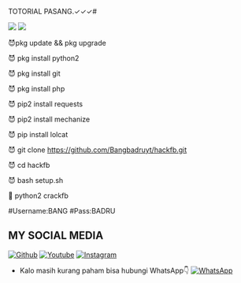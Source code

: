 TOTORIAL PASANG.✓✓✓#

<img src="https://github.com/Bangbadruyt/clonefb/blob/main/Screenshot_2020-12-16-09-06-47-46.jpg" />

<img src="https://github.com/Bangbadruyt/cloningfb/blob/main/Screenshot_2020-12-13-20-27-56-83_84d3000e3f4017145260f7618db1d683.jpg" />

😈pkg update && pkg upgrade

😈 pkg install python2

😈 pkg install git 

😈 pkg install php



😈 pip2 install requests

😈 pip2 install mechanize

😈 pip install lolcat

😈
git clone https://github.com/Bangbadruyt/hackfb.git

😈 cd hackfb

😈 bash setup.sh

👾 python2 crackfb

#Username:BANG
#Pass:BADRU



## MY SOCIAL MEDIA
[![Github](https://img.shields.io/badge/Github-Ikuti-green?style=for-the-badge&logo=github)](https://github.com/Bangbadruyt/)
[![Youtube](https://img.shields.io/badge/Youtube-Subscribe-green?style=for-the-badge&logo=Youtube)](https://youtube.com/channel/UCq-o0evjeKqFNDOFfOFSOhg)
[![Instagram](https://img.shields.io/badge/Instagram-Ikuti-green?style=for-the-badge&logo=instagram)](https://Instagram.com/balerombeng_id)
* Kalo masih kurang paham bisa hubungi WhatsApp👇
[![WhatsApp](https://img.shields.io/badge/whatsapp-Hubungi-brightgreen?style=for-the-badge&logo=whatsapp)](https://wa.me/628811403654?text=Asalamualaikum+bang)

